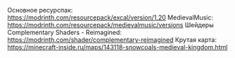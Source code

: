 Основное ресурспак: https://modrinth.com/resourcepack/excal/version/1.20
MedievalMusic: https://modrinth.com/resourcepack/medievalmusic/versions
Шейдеры Complementary Shaders - Reimagined: https://modrinth.com/shader/complementary-reimagined
Крутая карта: https://minecraft-inside.ru/maps/143118-snowcoals-medieval-kingdom.html